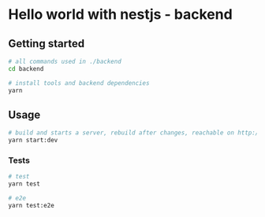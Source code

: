 # Hello world with nestjs - backend

## Getting started

```bash
# all commands used in ./backend
cd backend

# install tools and backend dependencies
yarn
```

## Usage

```bash
# build and starts a server, rebuild after changes, reachable on http://localhost:3000/
yarn start:dev

```

### Tests

```bash
# test
yarn test

# e2e
yarn test:e2e
```
